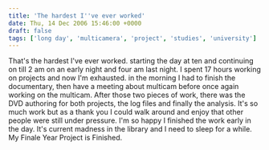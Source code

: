 ```yaml
---
title: 'The hardest I''ve ever worked'
date: Thu, 14 Dec 2006 15:46:00 +0000
draft: false
tags: ['long day', 'multicamera', 'project', 'studies', 'university']
---
```


That's the hardest I've ever worked. starting the day at ten and continuing on till 2 am on an early night and four am last night. I spent 17 hours working on projects and now I'm exhausted. in the morning I had to finish the documentary, then have a meeting about multicam before once again working on the multicam. After those two pieces of work, there was the DVD authoring for both projects, the log files and finally the analysis. It's so much work but as a thank you I could walk around and enjoy that other people were still under pressure. I'm so happy I finished the work early in the day. It's current madness in the library and I need to sleep for a while. My Finale Year Project is Finished.